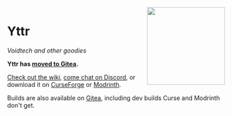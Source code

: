 <img src="https://git.sleeping.town/unascribed/Yttr/raw/branch/trunk/docs/img/logo.png" align="right" width="180px"/>

# Yttr
*Voidtech and other goodies*

**Yttr has [moved to Gitea](https://git.sleeping.town/unascribed/Yttr).** 

[Check out the wiki](https://unascribed.com/yttr), [come chat on Discord](https://discord.gg/8WBauq2eYK),
or download it on [CurseForge](https://www.curseforge.com/minecraft/mc-mods/yttr) or [Modrinth](https://modrinth.com/mod/yttr).

Builds are also available on [Gitea](https://git.sleeping.town/unascribed/Yttr/releases), including
dev builds Curse and Modrinth don't get.
